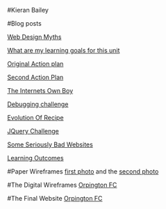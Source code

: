#Kieran Bailey

#Blog posts

[Web Design Myths](https://medium.com/@KieranBailey07/web-design-myths-e05f1b5fc6ef)

[What are my learning goals for this unit](https://medium.com/@KieranBailey07/what-are-my-learning-goals-for-this-unit-25dbf74a8c15)

[Original Action plan](https://medium.com/@KieranBailey07/action-plan-9d339fa94851)

[Second Action Plan](https://medium.com/@KieranBailey07/action-plan-2-abc2ce1607e)

[The Internets Own Boy](https://medium.com/@KieranBailey07/the-internets-own-boy-89e206ceefe4)

[Debugging challenge](https://medium.com/@KieranBailey07/debugging-challenge-a7de4625991b)

[Evolution Of Recipe](https://medium.com/@KieranBailey07/evolution-of-recipe-9ab67182d016)

[JQuery Challenge](https://medium.com/@KieranBailey07/the-jquery-challenge-90b29ef481a4)

[Some Seriously Bad Websites](https://medium.com/@KieranBailey07/some-seriously-bad-websites-4e5d06e61b24)

[Learning Outcomes](https://medium.com/@KieranBailey07/learning-outcomes-6adbbab99158)

#Paper Wireframes
[first photo](http://i.imgur.com/NJ1LLay.jpg) and the [second photo](http://i.imgur.com/DWYudg4.jpg)

#The Digital Wireframes
[Orpington FC](https://projects.invisionapp.com/d/main#/console/2959297/65751551/preview)

#The Final Website
[Orpington FC](http://kbailey.raveweb.net/test/home2-2/)






